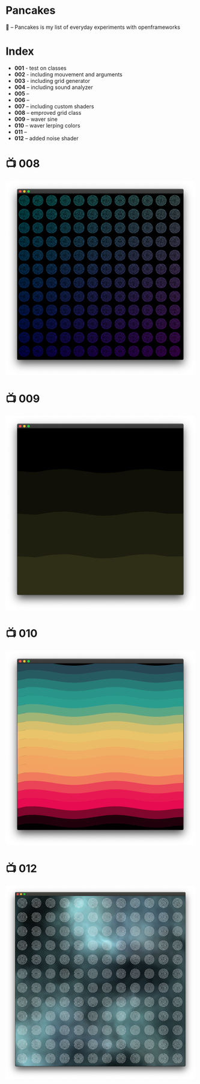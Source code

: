 # Pancakes

🥞 – Pancakes is my list of everyday experiments with openframeworks

# Index

- **001** - test on classes
- **002** - including mouvement and arguments
- **003** - including grid generator
- **004** – including sound analyzer
- **005** –
- **006** –
- **007** – including custom shaders
- **008** – emproved grid class
- **009** – waver sine
- **010** – waver lerping colors
- **011** –
- **012** – added noise shader

# 📺 008

![](./_images/sample_008.png)

# 📺 009

![](./_images/sample_009.png)

# 📺 010

![](./_images/sample_010.png)

# 📺 012

![](./_images/sample_012.png)
